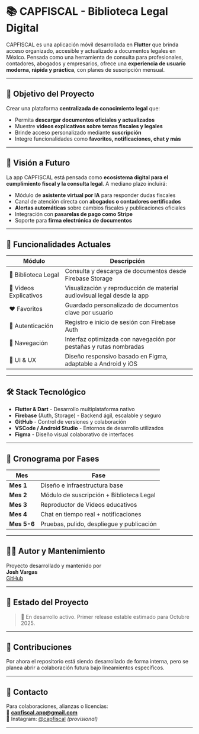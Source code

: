 # 📚 CAPFISCAL - Biblioteca Legal Digital

CAPFISCAL es una aplicación móvil desarrollada en **Flutter** que brinda acceso organizado, accesible y actualizado a documentos legales en México. Pensada como una herramienta de consulta para profesionales, contadores, abogados y empresarios, ofrece una **experiencia de usuario moderna, rápida y práctica**, con planes de suscripción mensual.

---

## 🚀 Objetivo del Proyecto

Crear una plataforma **centralizada de conocimiento legal** que:

- Permita **descargar documentos oficiales y actualizados**
- Muestre **videos explicativos sobre temas fiscales y legales**
- Brinde acceso personalizado mediante **suscripción**
- Integre funcionalidades como **favoritos, notificaciones, chat y más**

---

## 🧠 Visión a Futuro

La app CAPFISCAL está pensada como **ecosistema digital para el cumplimiento fiscal y la consulta legal**. A mediano plazo incluirá:

- Módulo de **asistente virtual por IA** para responder dudas fiscales
- Canal de atención directa con **abogados o contadores certificados**
- **Alertas automáticas** sobre cambios fiscales y publicaciones oficiales
- Integración con **pasarelas de pago como Stripe**
- Soporte para **firma electrónica de documentos**

---

## 📱 Funcionalidades Actuales

| Módulo                | Descripción                                                                 |
|-----------------------|-----------------------------------------------------------------------------|
| 📁 Biblioteca Legal   | Consulta y descarga de documentos desde Firebase Storage                    |
| 🎥 Videos Explicativos| Visualización y reproducción de material audiovisual legal desde la app     |
| ❤️ Favoritos          | Guardado personalizado de documentos clave por usuario                     |
| 🔐 Autenticación      | Registro e inicio de sesión con Firebase Auth                               |
| 🧭 Navegación          | Interfaz optimizada con navegación por pestañas y rutas nombradas           |
| 🎨 UI & UX            | Diseño responsivo basado en Figma, adaptable a Android y iOS               |

---

## 🛠️ Stack Tecnológico

- **Flutter & Dart** - Desarrollo multiplataforma nativo
- **Firebase** (Auth, Storage) - Backend ágil, escalable y seguro
- **GitHub** - Control de versiones y colaboración
- **VSCode / Android Studio** - Entornos de desarrollo utilizados
- **Figma** - Diseño visual colaborativo de interfaces

---

## 📅 Cronograma por Fases

| Mes       | Fase                                     |
|-----------|------------------------------------------|
| **Mes 1** | Diseño e infraestructura base            |
| **Mes 2** | Módulo de suscripción + Biblioteca Legal |
| **Mes 3** | Reproductor de Videos educativos         |
| **Mes 4** | Chat en tiempo real + notificaciones     |
| **Mes 5-6** | Pruebas, pulido, despliegue y publicación |

---

## 🧑‍💻 Autor y Mantenimiento

Proyecto desarrollado y mantenido por  
**Josh Vargas**  
[GitHub](https://github.com/JoshVargasM3)

---

## 🏁 Estado del Proyecto

> 🚧 En desarrollo activo. Primer release estable estimado para Octubre 2025.

---

## 💬 Contribuciones

Por ahora el repositorio está siendo desarrollado de forma interna, pero se planea abrir a colaboración futura bajo lineamientos específicos.

---

## 📣 Contacto

Para colaboraciones, alianzas o licencias:  
📧 **capfiscal.app@gmail.com**  
📲 Instagram: [@capfiscal](https://www.instagram.com/capfiscal.mx?utm_source=ig_web_button_share_sheet&igsh=ZDNlZDc0MzIxNw==) *(provisional)*

---

